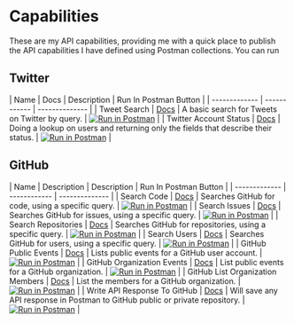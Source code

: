 # Capabilities
These are my API capabilities, providing me with a quick place to publish the API capabilities I have defined using Postman collections. You can run

## Twitter

| Name          | Docs  | Description  | Run In Postman Button  |
| ------------- | ------------ | -------------- |
| Tweet Search | [Docs](https://documenter.getpostman.com/view/35240/SWE6adN7?version=latest) | A basic search for Tweets on Twitter by query. | [![Run in Postman](https://run.pstmn.io/button.svg)](https://app.getpostman.com/run-collection/4e1e1215a622cee90d3a) |
| Twitter Account Status | [Docs](https://documenter.getpostman.com/view/35240/SWE6aJ7a?version=latest) | Doing a lookup on users and returning only the fields that describe their status.  | [![Run in Postman](https://run.pstmn.io/button.svg)](https://app.getpostman.com/run-collection/0de9bb0fdacd6b8f1e74) |

## GitHub

| Name          | Description  | Description  | Run In Postman Button  |
| ------------- | ------------ | -------------- |
| Search Code | [Docs](https://documenter.getpostman.com/view/35240/SWLZeV4t?version=latest) | Searches GitHub for code, using a specific query. | [![Run in Postman](https://run.pstmn.io/button.svg)](https://app.getpostman.com/run-collection/4f512e70fb83da7f081a) |
| Search Issues | [Docs](https://documenter.getpostman.com/view/35240/SWLZeV99?version=latest) | Searches GitHub for issues, using a specific query. | [![Run in Postman](https://run.pstmn.io/button.svg)](https://app.getpostman.com/run-collection/907bac453847f749671c) |
| Search Repositories | [Docs](http://example.com) | Searches GitHub for repositories, using a specific query. | [![Run in Postman](https://run.pstmn.io/button.svg)](https://app.getpostman.com/run-collection/b0d83354ba4c8274d3f9) |
| Search Users | [Docs](https://documenter.getpostman.com/view/35240/SWLZeV9A?version=latest) | Searches GitHub for users, using a specific query. | [![Run in Postman](https://run.pstmn.io/button.svg)](https://app.getpostman.com/run-collection/8672372adc904d3e8852) |
| GitHub Public Events | [Docs](https://documenter.getpostman.com/view/35240/SWLZeV4s?version=latest) | Lists public events for a GitHub user account. | [![Run in Postman](https://run.pstmn.io/button.svg)](https://app.getpostman.com/run-collection/ab513b3f4b2b371549c5) |
| GitHub Organization Events | [Docs](https://documenter.getpostman.com/view/35240/SWLZeV4r?version=latest) | List public events for a GitHub organization. | [![Run in Postman](https://run.pstmn.io/button.svg)](https://app.getpostman.com/run-collection/f84e4ce2bcd1e5bca235) |
| GitHub List Organization Members | [Docs](https://documenter.getpostman.com/view/35240/SWLZeV4q?version=latest) | List the members for a GitHub organization. | [![Run in Postman](https://run.pstmn.io/button.svg)](https://app.getpostman.com/run-collection/0285c60b5c5ae16653f1) |
| Write API Response To GitHub | [Docs](https://documenter.getpostman.com/view/35240/SWLYCrY6?version=latest) | Will save any API response in Postman to GitHub public or private repository. | [![Run in Postman](https://run.pstmn.io/button.svg)](https://app.getpostman.com/run-collection/b8fad937c1f272bf3bd7) |
